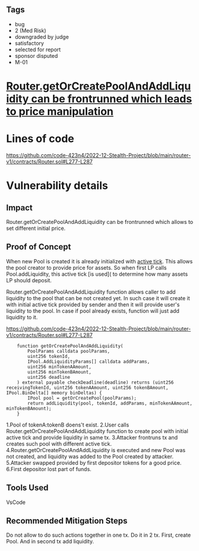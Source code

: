 ## Tags

- bug
- 2 (Med Risk)
- downgraded by judge
- satisfactory
- selected for report
- sponsor disputed
- M-01

# [Router.getOrCreatePoolAndAddLiquidity can be frontrunned which leads to price manipulation](https://github.com/code-423n4/2022-12-Stealth-Project-findings/issues/22) 

# Lines of code

https://github.com/code-423n4/2022-12-Stealth-Project/blob/main/router-v1/contracts/Router.sol#L277-L287


# Vulnerability details

## Impact
Router.getOrCreatePoolAndAddLiquidity can be frontrunned which allows to set different initial price.

## Proof of Concept
When new Pool is created it is already initialized with [active tick](https://github.com/code-423n4/2022-12-Stealth-Project/blob/main/maverick-v1/contracts/models/Pool.sol#L76). This allows the pool creator to provide price for assets.
So when first LP calls Pool.addLiquidity, this active tick [is used]( to determine how many assets LP should deposit.

Router.getOrCreatePoolAndAddLiquidity function allows caller to add liquidity to the pool that can be not created yet. In such case it will create it with initial active tick provided by sender and then it will provide user's liquidity to the pool. In case if pool already exists, function will just add liquidity to it.

https://github.com/code-423n4/2022-12-Stealth-Project/blob/main/router-v1/contracts/Router.sol#L277-L287
```solidity
    function getOrCreatePoolAndAddLiquidity(
        PoolParams calldata poolParams,
        uint256 tokenId,
        IPool.AddLiquidityParams[] calldata addParams,
        uint256 minTokenAAmount,
        uint256 minTokenBAmount,
        uint256 deadline
    ) external payable checkDeadline(deadline) returns (uint256 receivingTokenId, uint256 tokenAAmount, uint256 tokenBAmount, IPool.BinDelta[] memory binDeltas) {
        IPool pool = getOrCreatePool(poolParams);
        return addLiquidity(pool, tokenId, addParams, minTokenAAmount, minTokenBAmount);
    }
```

1.Pool of tokenA:tokenB doens't exist.
2.User calls Router.getOrCreatePoolAndAddLiquidity function to create pool with initial active tick and provide liquidity in same tx.
3.Attacker frontruns tx and creates such pool with different active tick.
4.Router.getOrCreatePoolAndAddLiquidity is executed and new Pool was not created, and liquidity was added to the Pool created by attacker.
5.Attacker swapped provided by first depositor tokens for a good price.
6.First depositor lost part of funds.

## Tools Used
VsCode
## Recommended Mitigation Steps
Do not allow to do such actions together in one tx. Do it in 2 tx. First, create Pool. And in second tx add liquidity.